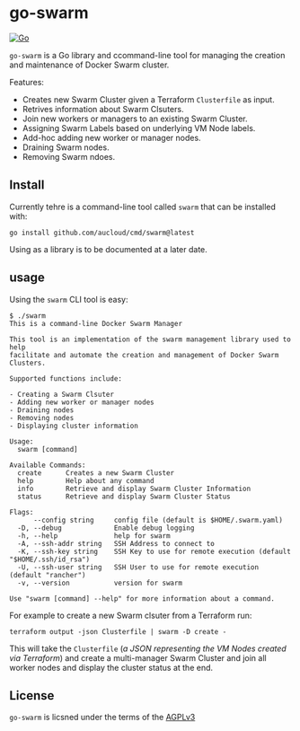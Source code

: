 # go-swarm

[![Go](https://github.com/aucloud/go-swarm/actions/workflows/go.yml/badge.svg)](https://github.com/aucloud/go-swarm/actions/workflows/go.yml)

`go-swarm` is a Go library and ccommand-line tool for managing the creation
and maintenance of Docker Swarm cluster.

Features:

- Creates new Swarm Cluster given a Terraform `Clusterfile` as input.
- Retrives information about Swarm Clsuters.
- Join new workers or managers to an existing Swarm Cluster.
- Assigning Swarm Labels based on underlying VM Node labels.
- Add-hoc adding new worker or manager nodes.
- Draining Swarm nodes.
- Removing Swarm ndoes.

## Install

Currently tehre is a command-line tool called `swarm` that can be installed with:

```#!console
go install github.com/aucloud/cmd/swarm@latest
```

Using as a library is to be documented at a later date.

## usage

Using the `swarm` CLI tool is easy:

```#!console
$ ./swarm
This is a command-line Docker Swarm Manager

This tool is an implementation of the swarm management library used to help
facilitate and automate the creation and management of Docker Swarm Clusters.

Supported functions include:

- Creating a Swarm Clsuter
- Adding new worker or manager nodes
- Draining nodes
- Removing nodes
- Displaying cluster information

Usage:
  swarm [command]

Available Commands:
  create      Creates a new Swarm Cluster
  help        Help about any command
  info        Retrieve and display Swarm Cluster Information
  status      Retrieve and display Swarm Cluster Status

Flags:
      --config string     config file (default is $HOME/.swarm.yaml)
  -D, --debug             Enable debug logging
  -h, --help              help for swarm
  -A, --ssh-addr string   SSH Address to connect to
  -K, --ssh-key string    SSH Key to use for remote execution (default "$HOME/.ssh/id_rsa")
  -U, --ssh-user string   SSH User to use for remote execution (default "rancher")
  -v, --version           version for swarm

Use "swarm [command] --help" for more information about a command.
```

For example to create a new Swarm clsuter from a Terraform run:

```#!console
terraform output -json Clusterfile | swarm -D create -
```

This will take the `Clusterfile` (_a JSON representing the VM Nodes created via Terraform_)
and create a multi-manager Swarm Cluster and join all worker nodes and display the
cluster status at the end.


## License

`go-swarm` is licsned under the terms of the [AGPLv3](/LICENSE)
